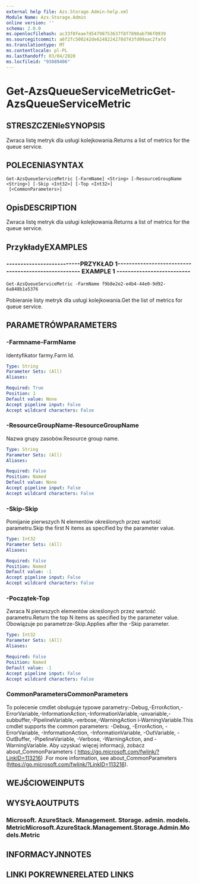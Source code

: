```yaml
---
external help file: Azs.Storage.Admin-help.xml
Module Name: Azs.Storage.Admin
online version: ''
schema: 2.0.0
ms.openlocfilehash: ac33f0feae7d54798753637f8f7898ab796f0939
ms.sourcegitcommit: a6f2fc500242de6248224278d743fd09aac2fafd
ms.translationtype: MT
ms.contentlocale: pl-PL
ms.lasthandoff: 03/04/2020
ms.locfileid: "93889406"
---
```

# <span data-ttu-id="fcbe7-101">Get-AzsQueueServiceMetric</span><span class="sxs-lookup"><span data-stu-id="fcbe7-101">Get-AzsQueueServiceMetric</span></span>

## <span data-ttu-id="fcbe7-102">STRESZCZENIe</span><span class="sxs-lookup"><span data-stu-id="fcbe7-102">SYNOPSIS</span></span>
<span data-ttu-id="fcbe7-103">Zwraca listę metryk dla usługi kolejkowania.</span><span class="sxs-lookup"><span data-stu-id="fcbe7-103">Returns a list of metrics for the queue service.</span></span>

## <span data-ttu-id="fcbe7-104">POLECENIA</span><span class="sxs-lookup"><span data-stu-id="fcbe7-104">SYNTAX</span></span>

```
Get-AzsQueueServiceMetric [-FarmName] <String> [-ResourceGroupName <String>] [-Skip <Int32>] [-Top <Int32>]
 [<CommonParameters>]
```

## <span data-ttu-id="fcbe7-105">Opis</span><span class="sxs-lookup"><span data-stu-id="fcbe7-105">DESCRIPTION</span></span>
<span data-ttu-id="fcbe7-106">Zwraca listę metryk dla usługi kolejkowania.</span><span class="sxs-lookup"><span data-stu-id="fcbe7-106">Returns a list of metrics for the queue service.</span></span>

## <span data-ttu-id="fcbe7-107">Przykłady</span><span class="sxs-lookup"><span data-stu-id="fcbe7-107">EXAMPLES</span></span>

### <span data-ttu-id="fcbe7-108">--------------------------PRZYKŁAD 1--------------------------</span><span class="sxs-lookup"><span data-stu-id="fcbe7-108">-------------------------- EXAMPLE 1 --------------------------</span></span>
```
Get-AzsQueueServiceMetric -FarmName f9b8e2e2-e4b4-44e0-9d92-6a848b1a5376
```

<span data-ttu-id="fcbe7-109">Pobieranie listy metryk dla usługi kolejkowania.</span><span class="sxs-lookup"><span data-stu-id="fcbe7-109">Get the list of metrics for queue service.</span></span>

## <span data-ttu-id="fcbe7-110">PARAMETRÓW</span><span class="sxs-lookup"><span data-stu-id="fcbe7-110">PARAMETERS</span></span>

### <span data-ttu-id="fcbe7-111">-Farmname</span><span class="sxs-lookup"><span data-stu-id="fcbe7-111">-FarmName</span></span>
<span data-ttu-id="fcbe7-112">Identyfikator farmy.</span><span class="sxs-lookup"><span data-stu-id="fcbe7-112">Farm Id.</span></span>

```yaml
Type: String
Parameter Sets: (All)
Aliases: 

Required: True
Position: 1
Default value: None
Accept pipeline input: False
Accept wildcard characters: False
```

### <span data-ttu-id="fcbe7-113">-ResourceGroupName</span><span class="sxs-lookup"><span data-stu-id="fcbe7-113">-ResourceGroupName</span></span>
<span data-ttu-id="fcbe7-114">Nazwa grupy zasobów.</span><span class="sxs-lookup"><span data-stu-id="fcbe7-114">Resource group name.</span></span>

```yaml
Type: String
Parameter Sets: (All)
Aliases: 

Required: False
Position: Named
Default value: None
Accept pipeline input: False
Accept wildcard characters: False
```

### <span data-ttu-id="fcbe7-115">-Skip</span><span class="sxs-lookup"><span data-stu-id="fcbe7-115">-Skip</span></span>
<span data-ttu-id="fcbe7-116">Pomijanie pierwszych N elementów określonych przez wartość parametru.</span><span class="sxs-lookup"><span data-stu-id="fcbe7-116">Skip the first N items as specified by the parameter value.</span></span>

```yaml
Type: Int32
Parameter Sets: (All)
Aliases: 

Required: False
Position: Named
Default value: -1
Accept pipeline input: False
Accept wildcard characters: False
```

### <span data-ttu-id="fcbe7-117">-Początek</span><span class="sxs-lookup"><span data-stu-id="fcbe7-117">-Top</span></span>
<span data-ttu-id="fcbe7-118">Zwraca N pierwszych elementów określonych przez wartość parametru.</span><span class="sxs-lookup"><span data-stu-id="fcbe7-118">Return the top N items as specified by the parameter value.</span></span>
<span data-ttu-id="fcbe7-119">Obowiązuje po parametrze-Skip.</span><span class="sxs-lookup"><span data-stu-id="fcbe7-119">Applies after the -Skip parameter.</span></span>

```yaml
Type: Int32
Parameter Sets: (All)
Aliases: 

Required: False
Position: Named
Default value: -1
Accept pipeline input: False
Accept wildcard characters: False
```

### <span data-ttu-id="fcbe7-120">CommonParameters</span><span class="sxs-lookup"><span data-stu-id="fcbe7-120">CommonParameters</span></span>
<span data-ttu-id="fcbe7-121">To polecenie cmdlet obsługuje typowe parametry:-Debug,-ErrorAction,-ErrorVariable,-InformationAction,-InformationVariable,-unvariable,-subbuffer,-PipelineVariable,-verbose,-WarningAction i-WarningVariable.</span><span class="sxs-lookup"><span data-stu-id="fcbe7-121">This cmdlet supports the common parameters: -Debug, -ErrorAction, -ErrorVariable, -InformationAction, -InformationVariable, -OutVariable, -OutBuffer, -PipelineVariable, -Verbose, -WarningAction, and -WarningVariable.</span></span> <span data-ttu-id="fcbe7-122">Aby uzyskać więcej informacji, zobacz about_CommonParameters ( https://go.microsoft.com/fwlink/?LinkID=113216) .</span><span class="sxs-lookup"><span data-stu-id="fcbe7-122">For more information, see about_CommonParameters (https://go.microsoft.com/fwlink/?LinkID=113216).</span></span>

## <span data-ttu-id="fcbe7-123">WEJŚCIOWE</span><span class="sxs-lookup"><span data-stu-id="fcbe7-123">INPUTS</span></span>

## <span data-ttu-id="fcbe7-124">WYSYŁA</span><span class="sxs-lookup"><span data-stu-id="fcbe7-124">OUTPUTS</span></span>

### <span data-ttu-id="fcbe7-125">Microsoft. AzureStack. Management. Storage. admin. models. Metric</span><span class="sxs-lookup"><span data-stu-id="fcbe7-125">Microsoft.AzureStack.Management.Storage.Admin.Models.Metric</span></span>

## <span data-ttu-id="fcbe7-126">INFORMACYJN</span><span class="sxs-lookup"><span data-stu-id="fcbe7-126">NOTES</span></span>

## <span data-ttu-id="fcbe7-127">LINKI POKREWNE</span><span class="sxs-lookup"><span data-stu-id="fcbe7-127">RELATED LINKS</span></span>

